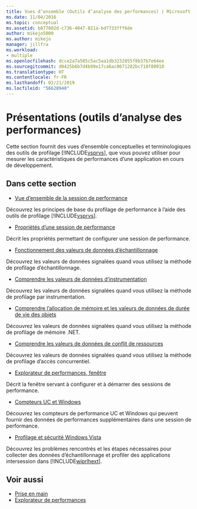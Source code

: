 ```yaml
---
title: Vues d’ensemble (Outils d’analyse des performances) | Microsoft Docs
ms.date: 11/04/2016
ms.topic: conceptual
ms.assetid: b877802d-c736-4047-821a-bd7733fff6de
author: mikejo5000
ms.author: mikejo
manager: jillfra
ms.workload:
- multiple
ms.openlocfilehash: dcce2a7a505c5ac5aa1db3232055f8b37b7e64ee
ms.sourcegitcommit: d0425b6b7d4b99e17ca6ac0671282bc718f80910
ms.translationtype: HT
ms.contentlocale: fr-FR
ms.lasthandoff: 02/21/2019
ms.locfileid: "56628940"
---
```

# <a name="overviews-performance-tools"></a>Présentations (outils d’analyse des performances)
Cette section fournit des vues d’ensemble conceptuelles et terminologiques des outils de profilage [!INCLUDE[vsprvs](../code-quality/includes/vsprvs_md.md)], que vous pouvez utiliser pour mesurer les caractéristiques de performances d’une application en cours de développement.

## <a name="in-this-section"></a>Dans cette section
- [Vue d’ensemble de la session de performance](../profiling/performance-session-overview.md)

 Découvrez les principes de base du profilage de performance à l’aide des outils de profilage [!INCLUDE[vsprvs](../code-quality/includes/vsprvs_md.md)].

- [Propriétés d’une session de performance](../profiling/performance-session-properties.md)

 Décrit les propriétés permettant de configurer une session de performance.

- [Fonctionnement des valeurs de données d’échantillonnage](../profiling/understanding-sampling-data-values.md)

 Découvrez les valeurs de données signalées quand vous utilisez la méthode de profilage d’échantillonnage.

- [Comprendre les valeurs de données d’instrumentation](../profiling/understanding-instrumentation-data-values.md)

 Découvrez les valeurs de données signalées quand vous utilisez la méthode de profilage par instrumentation.

- [Comprendre l’allocation de mémoire et les valeurs de données de durée de vie des objets](../profiling/understanding-memory-allocation-and-object-lifetime-data-values.md)

 Découvrez les valeurs de données signalées quand vous utilisez la méthode de profilage de mémoire .NET.

- [Comprendre les valeurs de données de conflit de ressources](../profiling/understanding-resource-contention-data-values.md)

 Découvrez les valeurs de données signalées quand vous utilisez la méthode de profilage d’accès concurrentiel.

- [Explorateur de performances, fenêtre](../profiling/performance-explorer-window.md)

 Décrit la fenêtre servant à configurer et à démarrer des sessions de performance.

- [Compteurs UC et Windows](../profiling/cpu-and-windows-counters.md)

 Découvrez les compteurs de performance UC et Windows qui peuvent fournir des données de performances supplémentaires dans une session de performance.

- [Profilage et sécurité Windows Vista](../profiling/profiling-and-windows-vista-security.md)

 Découvrez les problèmes rencontrés et les étapes nécessaires pour collecter des données d’échantillonnage et profiler des applications intersession dans [!INCLUDE[wiprlhext](../debugger/includes/wiprlhext_md.md)].

## <a name="see-also"></a>Voir aussi

- [Prise en main](../profiling/getting-started-with-performance-tools.md)
- [Explorateur de performances](../profiling/performance-explorer.md)